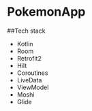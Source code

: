 # PokemonApp

##Tech stack
- Kotlin
- Room
- Retrofit2
- Hilt
- Coroutines
- LiveData
- ViewModel
- Moshi
- Glide